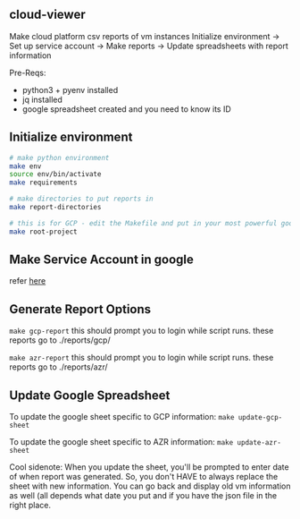 cloud-viewer
------------

Make cloud platform csv reports of vm instances
Initialize environment -> Set up service account -> Make reports -> Update spreadsheets with report information

Pre-Reqs:
- python3 + pyenv installed
- jq installed
- google spreadsheet created and you need to know its ID

## Initialize environment

```sh
# make python environment
make env
source env/bin/activate
make requirements

# make directories to put reports in
make report-directories

# this is for GCP - edit the Makefile and put in your most powerful google project ID :)
make root-project
```

## Make Service Account in google

refer [here](./rbac/gcp/README.md)

## Generate Report Options
`make gcp-report` this should prompt you to login while script runs.
these reports go to ./reports/gcp/

`make azr-report` this should prompt you to login while script runs.
these reports go to ./reports/azr/

## Update Google Spreadsheet

To update the google sheet specific to GCP information:
`make update-gcp-sheet`

To update the google sheet specific to AZR information:
`make update-azr-sheet`

Cool sidenote: When you update the sheet, you'll be prompted to enter date of when report was generated.
So, you don't HAVE to always replace the sheet with new information. You can go back and display old vm
information as well (all depends what date you put and if you have the json file in the right place.
